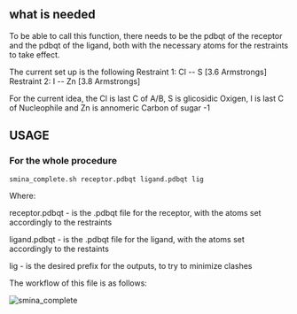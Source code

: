 ## what is needed
To be able to call this function, there needs to be the pdbqt of the receptor and the pdbqt of the ligand, both with the necessary atoms for the restraints to take effect.

The current set up is the following
Restraint 1: Cl -- S  [3.6 Armstrongs]
Restraint 2:  I -- Zn [3.8 Armstrongs]

For the current idea, the Cl is last C of A/B, S is glicosidic Oxigen, I is last C of Nucleophile and Zn is annomeric Carbon of sugar -1

## USAGE

### For the whole procedure
```
smina_complete.sh receptor.pdbqt ligand.pdbqt lig
```
Where:

receptor.pdbqt      - is the .pdbqt file for the receptor, with the atoms set accordingly to the restraints

ligand.pdbqt        - is the .pdbqt file for the ligand, with the atoms set accordingly to the restaints

lig                 - is the desired prefix for the outputs, to try to minimize clashes


The workflow of this file is as follows:

![smina_complete](https://github.com/user-attachments/assets/d6eaebc2-0d66-4146-bf5a-0c609dbae200)
